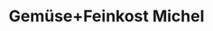 ---
title: "Gemüse+Feinkost Michel"
url: /darmstadt/gemuese-feinkost-michel/
shop: Gemüse & Obst
---